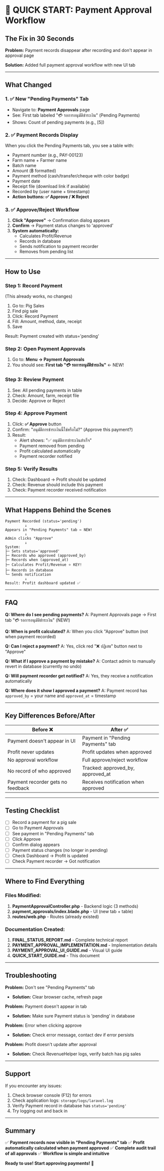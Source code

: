 # 🚀 QUICK START: Payment Approval Workflow

## The Fix in 30 Seconds

**Problem:** Payment records disappear after recording and don't appear in approval page

**Solution:** Added full payment approval workflow with new UI tab

---

## What Changed

### 1. ✅ New "Pending Payments" Tab
- Navigate to: **Payment Approvals** page
- See: First tab labeled "💳 รอการอนุมัติชำระเงิน" (Pending Payments)
- Shows: Count of pending payments (e.g., [5])

### 2. ✅ Payment Records Display
When you click the Pending Payments tab, you see a table with:
- Payment number (e.g., PAY-00123)
- Farm name + Farmer name
- Batch name
- Amount (฿ formatted)
- Payment method (cash/transfer/cheque with color badge)
- Payment date
- Receipt file (download link if available)
- Recorded by (user name + timestamp)
- **Action buttons: ✅ Approve / ❌ Reject**

### 3. ✅ Approve/Reject Workflow
1. **Click "Approve"** → Confirmation dialog appears
2. **Confirm** → Payment status changes to 'approved'
3. **System automatically:**
   - Calculates Profit/Revenue
   - Records in database
   - Sends notification to payment recorder
   - Removes from pending list

---

## How to Use

### Step 1: Record Payment
(This already works, no changes)
1. Go to: Pig Sales
2. Find pig sale
3. Click: Record Payment
4. Fill: Amount, method, date, receipt
5. Save

Result: Payment created with status='pending'

### Step 2: Open Payment Approvals
1. Go to: **Menu → Payment Approvals**
2. You should see: **First tab "💳 รอการอนุมัติชำระเงิน"** ← NEW!

### Step 3: Review Payment
1. See: All pending payments in table
2. Check: Amount, farm, receipt file
3. Decide: Approve or Reject

### Step 4: Approve Payment
1. Click: **✅ Approve** button
2. Confirm: "อนุมัติการชำระเงินนี้ใช่หรือไม่?" (Approve this payment?)
3. Result: 
   - Alert shows: "✅ อนุมัติการชำระเงินสำเร็จ"
   - Payment removed from pending
   - Profit calculated automatically
   - Payment recorder notified

### Step 5: Verify Results
1. Check: Dashboard → Profit should be updated
2. Check: Revenue should include this payment
3. Check: Payment recorder received notification

---

## What Happens Behind the Scenes

```
Payment Recorded (status='pending')
         ↓
Appears in "Pending Payments" tab ← NEW!
         ↓
Admin clicks "Approve"
         ↓
System:
├─ Sets status='approved'
├─ Records who approved (approved_by)
├─ Records when (approved_at)
├─ Calculates Profit/Revenue ⭐ KEY!
├─ Records in database
└─ Sends notification
         ↓
Result: Profit dashboard updated ✅
```

---

## FAQ

**Q: Where do I see pending payments?**
A: Payment Approvals page → First tab "💳 รอการอนุมัติชำระเงิน" (NEW!)

**Q: When is profit calculated?**
A: When you click "Approve" button (not when payment recorded)

**Q: Can I reject a payment?**
A: Yes, click red "❌ ปฏิเสธ" button next to "Approve"

**Q: What if I approve a payment by mistake?**
A: Contact admin to manually revert in database (currently no undo)

**Q: Will payment recorder get notified?**
A: Yes, they receive a notification automatically

**Q: Where does it show I approved a payment?**
A: Payment record has `approved_by` = your name and `approved_at` = timestamp

---

## Key Differences Before/After

| Before ❌ | After ✅ |
|----------|----------|
| Payment doesn't appear in UI | Payment in "Pending Payments" tab |
| Profit never updates | Profit updates when approved |
| No approval workflow | Full approve/reject workflow |
| No record of who approved | Tracked: approved_by, approved_at |
| Payment recorder gets no feedback | Receives notification when approved |

---

## Testing Checklist

- [ ] Record a payment for a pig sale
- [ ] Go to Payment Approvals
- [ ] See payment in "Pending Payments" tab
- [ ] Click Approve
- [ ] Confirm dialog appears
- [ ] Payment status changes (no longer in pending)
- [ ] Check Dashboard → Profit is updated
- [ ] Check Payment recorder → Got notification

---

## Where to Find Everything

### Files Modified:
1. **PaymentApprovalController.php** - Backend logic (3 methods)
2. **payment_approvals/index.blade.php** - UI (new tab + table)
3. **routes/web.php** - Routes (already existed)

### Documentation Created:
1. **FINAL_STATUS_REPORT.md** - Complete technical report
2. **PAYMENT_APPROVAL_IMPLEMENTATION.md** - Implementation details
3. **PAYMENT_APPROVAL_UI_GUIDE.md** - Visual UI guide
4. **QUICK_START_GUIDE.md** - This document

---

## Troubleshooting

**Problem:** Don't see "Pending Payments" tab
- **Solution:** Clear browser cache, refresh page

**Problem:** Payment doesn't appear in tab
- **Solution:** Make sure Payment status is 'pending' in database

**Problem:** Error when clicking approve
- **Solution:** Check error message, contact dev if error persists

**Problem:** Profit doesn't update after approval
- **Solution:** Check RevenueHelper logs, verify batch has pig sales

---

## Support

If you encounter any issues:
1. Check browser console (F12) for errors
2. Check application logs: `storage/logs/laravel.log`
3. Verify Payment record in database has `status='pending'`
4. Try logging out and back in

---

## Summary

✅ **Payment records now visible in "Pending Payments" tab**
✅ **Profit automatically calculated when payment approved**
✅ **Complete audit trail of all approvals**
✅ **Workflow is simple and intuitive**

**Ready to use! Start approving payments! 🎉**
